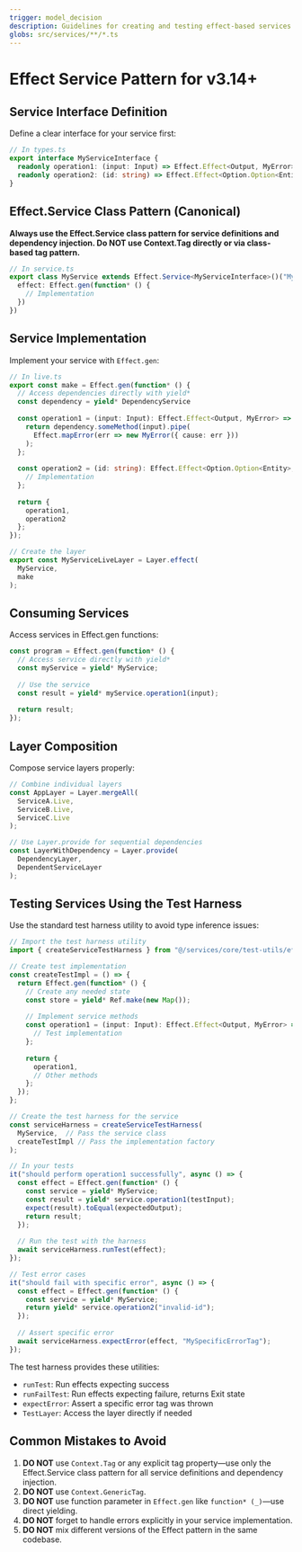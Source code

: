 ```yaml
---
trigger: model_decision
description: Guidelines for creating and testing effect-based services
globs: src/services/**/*.ts
---
```


# Effect Service Pattern for v3.14+

## Service Interface Definition

Define a clear interface for your service first:

```typescript
// In types.ts
export interface MyServiceInterface {
  readonly operation1: (input: Input) => Effect.Effect<Output, MyError>;
  readonly operation2: (id: string) => Effect.Effect<Option.Option<Entity>, MyError>;
}
```

## Effect.Service Class Pattern (Canonical)

**Always use the Effect.Service class pattern for service definitions and dependency injection. Do NOT use Context.Tag directly or via class-based tag pattern.**

```typescript
// In service.ts
export class MyService extends Effect.Service<MyServiceInterface>()("MyService", {
  effect: Effect.gen(function* () {
    // Implementation
  })
})
```

## Service Implementation

Implement your service with `Effect.gen`:

```typescript
// In live.ts
export const make = Effect.gen(function* () {
  // Access dependencies directly with yield*
  const dependency = yield* DependencyService
  
  const operation1 = (input: Input): Effect.Effect<Output, MyError> => {
    return dependency.someMethod(input).pipe(
      Effect.mapError(err => new MyError({ cause: err }))
    );
  };
  
  const operation2 = (id: string): Effect.Effect<Option.Option<Entity>, MyError> => {
    // Implementation
  };
  
  return {
    operation1,
    operation2
  };
});

// Create the layer
export const MyServiceLiveLayer = Layer.effect(
  MyService,
  make
);
```

## Consuming Services

Access services in Effect.gen functions:

```typescript
const program = Effect.gen(function* () {
  // Access service directly with yield*
  const myService = yield* MyService;
  
  // Use the service
  const result = yield* myService.operation1(input);
  
  return result;
});
```

## Layer Composition

Compose service layers properly:

```typescript
// Combine individual layers
const AppLayer = Layer.mergeAll(
  ServiceA.Live,
  ServiceB.Live,
  ServiceC.Live
);

// Use Layer.provide for sequential dependencies 
const LayerWithDependency = Layer.provide(
  DependencyLayer,
  DependentServiceLayer
);
```

## Testing Services Using the Test Harness

Use the standard test harness utility to avoid type inference issues:

```typescript
// Import the test harness utility
import { createServiceTestHarness } from "@/services/core/test-utils/effect-test-harness.js";

// Create test implementation
const createTestImpl = () => {
  return Effect.gen(function* () {
    // Create any needed state
    const store = yield* Ref.make(new Map());
    
    // Implement service methods
    const operation1 = (input: Input): Effect.Effect<Output, MyError> => {
      // Test implementation
    };
    
    return {
      operation1,
      // Other methods
    };
  });
};

// Create the test harness for the service
const serviceHarness = createServiceTestHarness(
  MyService,  // Pass the service class
  createTestImpl // Pass the implementation factory
);

// In your tests
it("should perform operation1 successfully", async () => {
  const effect = Effect.gen(function* () {
    const service = yield* MyService;
    const result = yield* service.operation1(testInput);
    expect(result).toEqual(expectedOutput);
    return result;
  });
  
  // Run the test with the harness
  await serviceHarness.runTest(effect);
});

// Test error cases
it("should fail with specific error", async () => {
  const effect = Effect.gen(function* () {
    const service = yield* MyService;
    return yield* service.operation2("invalid-id");
  });
  
  // Assert specific error
  await serviceHarness.expectError(effect, "MySpecificErrorTag");
});
```

The test harness provides these utilities:

- `runTest`: Run effects expecting success
- `runFailTest`: Run effects expecting failure, returns Exit state
- `expectError`: Assert a specific error tag was thrown
- `TestLayer`: Access the layer directly if needed

## Common Mistakes to Avoid

1. **DO NOT** use `Context.Tag` or any explicit tag property—use only the Effect.Service class pattern for all service definitions and dependency injection.
2. **DO NOT** use `Context.GenericTag`.
3. **DO NOT** use function parameter in `Effect.gen` like `function* (_)`—use direct yielding.
4. **DO NOT** forget to handle errors explicitly in your service implementation.
5. **DO NOT** mix different versions of the Effect pattern in the same codebase. 